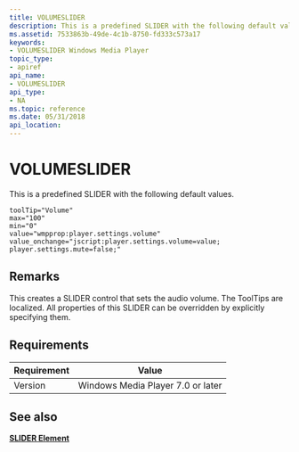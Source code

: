 ```yaml
---
title: VOLUMESLIDER
description: This is a predefined SLIDER with the following default values. | VOLUMESLIDER
ms.assetid: 7533863b-49de-4c1b-8750-fd333c573a17
keywords:
- VOLUMESLIDER Windows Media Player
topic_type:
- apiref
api_name:
- VOLUMESLIDER
api_type:
- NA
ms.topic: reference
ms.date: 05/31/2018
api_location: 
---
```


# VOLUMESLIDER

This is a predefined SLIDER with the following default values.

``` syntax
toolTip="Volume"
max="100"
min="0"
value="wmpprop:player.settings.volume"
value_onchange="jscript:player.settings.volume=value;
player.settings.mute=false;"
```

## Remarks

This creates a SLIDER control that sets the audio volume. The ToolTips are localized. All properties of this SLIDER can be overridden by explicitly specifying them.

## Requirements



| Requirement | Value |
|--------------------|----------------------------------------------|
| Version<br/> | Windows Media Player 7.0 or later<br/> |



## See also

<dl> <dt>

[**SLIDER Element**](slider-element.md)
</dt> </dl>

 

 





